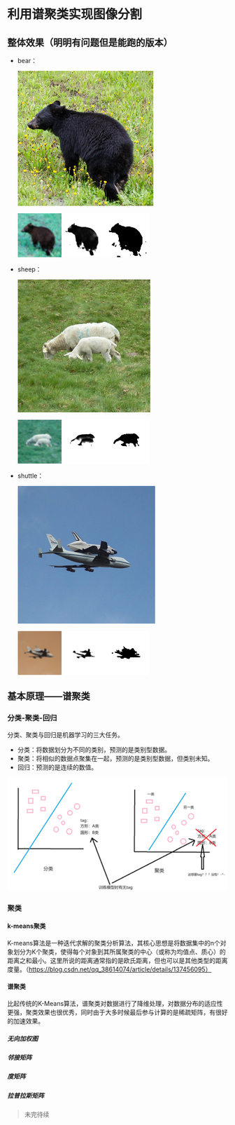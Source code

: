# 利用谱聚类实现图像分割

## 整体效果（明明有问题但是能跑的版本）

- bear：

  ![bear原图](/img/bear.png)
  
  ![bear高斯模糊](/img/bear_blurred.png)![bear向量投影](/img/bear_projection.png)![bear](/img/bear_seg.png)

- sheep：

  ![sheep原图](/img/sheep.png)
  
  ![sheep高斯模糊](/img/sheep_blurred.png)![sheep向量投影](/img/sheep_projection.png)![sheep](/img/sheep_seg.png)

- shuttle：

  ![shuttle原图](/img/shuttle.png)

  ![shuttle高斯模糊](/img/shuttle_blurred.png)![shuttle向量投影](/img/shuttle_projection.png)![shuttle](/img/shuttle_seg.png)

## 基本原理——谱聚类

### 分类-聚类-回归

分类、聚类与回归是机器学习的三大任务。

- 分类：将数据划分为不同的类别，预测的是类别型数据。
- 聚类：将相似的数据点聚集在一起，预测的是类别型数据，但类别未知。
- 回归：预测的是连续的数值。
  
![分类与聚类](/MD/img/分类与聚类.png)

### 聚类

#### k-means聚类

K-means算法是一种迭代求解的聚类分析算法，其核心思想是将数据集中的n个对象划分为K个聚类，使得每个对象到其所属聚类的中心（或称为均值点、质心）的距离之和最小。这里所说的距离通常指的是欧氏距离，但也可以是其他类型的距离度量。（<https://blog.csdn.net/qq_38614074/article/details/137456095）>

#### 谱聚类

比起传统的K-Means算法，谱聚类对数据进行了降维处理，对数据分布的适应性更强，聚类效果也很优秀，同时由于大多时候最后参与计算的是稀疏矩阵，有很好的加速效果。

##### 无向加权图

##### 邻接矩阵

##### 度矩阵

##### 拉普拉斯矩阵

> 未完待续

